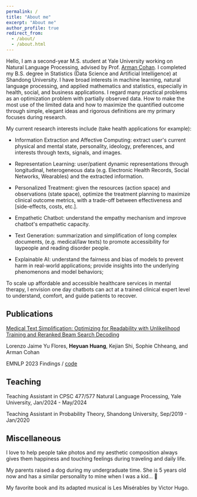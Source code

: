 ```yaml
---
permalink: /
title: "About me"
excerpt: "About me"
author_profile: true
redirect_from: 
  - /about/
  - /about.html
---
```


Hello, I am a second-year M.S. student at Yale University working on Natural Language Processing, advised by Prof. [Arman Cohan](https://armancohan.com/). I completed my B.S. degree in Statistics (Data Science and Artificial Intelligence) at Shandong University. I have broad interests in machine learning, natural language processing, and applied mathematics and statistics, especially in health, social, and business applications. I regard many practical problems as an optimization problem with partially observed data. How to make the most use of the limited data and how to maximize the quantified outcome through simple, elegant ideas and rigorous definitions are my primary focuses during research. 

My current research interests include (take health applications for example):
* Information Extraction and Affective Computing: extract user's current physical and mental state, personality, ideology, preferences, and interests through texts, signals, and images.

* Representation Learning: user/patient dynamic representations through longitudinal, heterogeneous data (e.g. Electronic Health Records, Social Networks, Wearables) and the extracted information.
  
* Personalized Treatment: given the resources (action space) and observations (state space), optimize the treatment planning to maximize clinical outcome metrics, with a trade-off between effectiveness and [side-effects, costs, etc.].
* Empathetic Chatbot: understand the empathy mechanism and improve chatbot's empathetic capacity.
* Text Generation: summarization and simplification of long complex documents, (e.g. medical/law texts) to promote accessibility for laypeople and reading disorder people.
* Explainable AI: understand the fairness and bias of models to prevent harm in real-world applications; provide insights into the underlying phenomenons and model behaviors; 

To scale up affordable and accessible healthcare services in mental therapy, I envision one day chatbots can act at a trained clinical expert level to understand, comfort, and guide patients to recover. 

## Publications
[Medical Text Simplification: Optimizing for Readability with Unlikelihood Training and Reranked Beam Search Decoding](https://aclanthology.org/2023.findings-emnlp.322/)

Lorenzo Jaime Yu Flores, **Heyuan Huang**, Kejian Shi, Sophie Chheang, and Arman Cohan

EMNLP 2023 Findings / [code](https://github.com/HeYuan919/simplification-project)

## Teaching
Teaching Assistant in CPSC 477/577 Natural Language Processing, Yale University, Jan/2024 - May/2024

Teaching Assistant in Probability Theory, Shandong University, Sep/2019 - Jan/2020

## Miscellaneous
I love to help people take photos and my aesthetic composition always gives them happiness and touching feelings during traveling and daily life.

My parents raised a dog during my undergraduate time. She is 5 years old now and has a similar personality to mine when I was a kid... 🤨

My favorite book and its adapted musical is Les Misérables by Victor Hugo.

